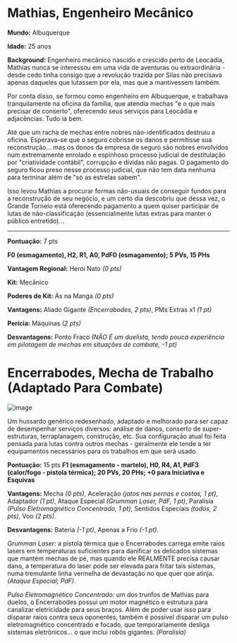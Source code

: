 # Mathias, Engenheiro Mecânico

**Mundo:** Albuquerque

**Idade:** 25 anos

**Background:** Engenheiro mecânico nascido e crescido perto de Leocádia, Mathias nunca se interessou em uma vida de aventuras ou extraordinária - desde cedo tinha consigo que a revolução trazida por Silas não precisava apenas daqueles que lutassem por ela, mas que a mantivessem também.

Por conta disso, se formou como engenheiro em Albuquerque, e trabalhava tranquilamente na oficina da família, que atendia mechas "e o que mais precisar de conserto", oferecendo seus serviços para Leocádia e adjacências. Tudo ia bem.

Até que um racha de mechas entre nobres não-identificados destruiu a oficina. Esperava-se que o seguro cobrisse os danos e permitisse sua reconstrução... mas os donos da empresa de seguro são nobres envolvidos num extremamente enrolado e espinhoso processo judicial de destitulação por "criatividade contábil", corrupção e dívidas não pagas. O pagamento do seguro ficou preso nesse processo judicial, que não tem data nenhuma para terminar além de "só as estrelas sabem".

Isso levou Mathias a procurar formas não-usuais de conseguir fundos para a reconstrução de seu negócio, e um certo dia descobriu que dessa vez, o Grande Torneio está oferecendo pagamento a quem quiser participar de lutas de não-classificação (essencialmente lutas extras para manter o público entretido)...

-----------

**Pontuação:** 7 pts

**F0 (esmagamento), H2, R1, A0, PdF0 (esmagamento); 5 PVs, 15 PHs**

**Vantagem Regional:** Herói Nato _(0 pts)_

**Kit:** Mecânico

**Poderes de Kit:** Ás na Manga _(0 pts)_

**Vantagens:** Aliado Gigante _(Encerrabodes, 2 pts)_, PMs Extras x1 _(1 pt)_

**Perícia:** Máquinas _(2 pts)_

**Desvantagens:** Ponto Fraco _(NÃO É um duelista, tendo pouca experiência em pilotagem de mechas em situações de combate, -1 pt)_

# Encerrabodes, Mecha de Trabalho (Adaptado Para Combate)

![image](https://user-images.githubusercontent.com/131196375/234415386-93845fb6-4087-4b29-82b4-5025caf82865.png)

Um hussardo genérico redesenhado, adaptado e melhorado para ser capaz de desempenhar serviços diversos: análise de danos, conserto de super-estruturas, terraplanagem, construção, etc. Sua configuração atual foi feita pensada para lutas contra outros mechas - geralmente ele tende a ter equipamentos necessários para os trabalhos em que será usado.

**Pontuação:** 15 pts
**F1 (esmagamento - martelo), H0, R4, A1, PdF3 (calor/fogo - pistola térmica); 20 PVs, 20 PHs; +0 para Iniciativa e Esquivas**

**Vantagens:** Mecha _(0 pts)_, Aceleração _(jatos nas pernas e costas, 1 pt)_, Adaptador _(1 pt)_, Ataque Especial _(Grumman Laser, PdF, 1 pt)_, Paralisia _(Pulso Eletromagnético Concentrado, 1 pt)_, Sentidos Especiais _(todos, 2 pts)_, Voo _(2 pts)_.

**Desvantagens:** Bateria _(-1 pt)_, Apenas a Frio _(-1 pt)_.

_Grumman Laser:_ a pistola térmica que o Encerrabodes carrega emite raios lasers em temperaturas suficientes para danificar os delicados sistemas que mantém mechas de pé, mas quando ele REALMENTE precisa causar dano, a temperatura do laser pode ser elevada para fritar tais sistemas, numa tremulante linha vermelha de devastação no que quer que atinja. _(Ataque Especial; PdF)._

_Pulso Eletromagnético Concentrado:_ um dos trunfos de Mathias para duelos, o Encerrabodes possui um motor magnético e estrutura para canalizar eletricidade para seus braços. Além de poder usar isso para disparar raios contra seus oponentes, também é possível disparar um pulso eletromagnético concentrado e focado, que temporariamente desliga sistemas eletrônicos... o que inclui robôs gigantes. _(Paralisia)_

